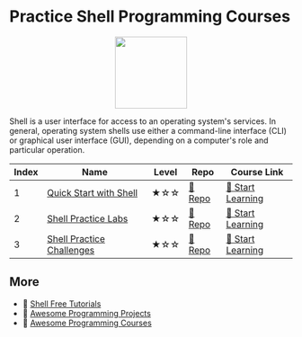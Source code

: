 # Practice Shell Programming Courses

<div align="center">
<img width="128px" src="https://file.labex.io/path/FaVTnI4iqZP0.png">
</div>

Shell is a user interface for access to an operating system's services. In general, operating system shells use either a command-line interface (CLI) or graphical user interface (GUI), depending on a computer's role and particular operation.

|   Index | Name                                                    | Level   | Repo                                                               | Course Link                                                             |
|---------|---------------------------------------------------------|---------|--------------------------------------------------------------------|-------------------------------------------------------------------------|
|       1 | [Quick Start with Shell](#quick-start-with-shell)       | ★☆☆     | [🔗 Repo](https://github.com/labex-labs/quick-start-with-shell)    | [🚀 Start Learning](https://labex.io/courses/quick-start-with-shell)    |
|       2 | [Shell Practice Labs](#shell-practice-labs)             | ★☆☆     | [🔗 Repo](https://github.com/labex-labs/shell-practice-labs)       | [🚀 Start Learning](https://labex.io/courses/shell-practice-labs)       |
|       3 | [Shell Practice Challenges](#shell-practice-challenges) | ★☆☆     | [🔗 Repo](https://github.com/labex-labs/shell-practice-challenges) | [🚀 Start Learning](https://labex.io/courses/shell-practice-challenges) |

## More

- 🔗 [Shell Free Tutorials](https://github.com/labex-labs/shell-free-tutorials)
- 🔗 [Awesome Programming Projects](https://github.com/labex-labs/awesome-programming-projects)
- 🔗 [Awesome Programming Courses](https://github.com/labex-labs/awesome-programming-courses)

